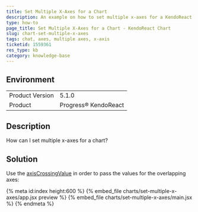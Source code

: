 ```yaml
---
title: Set Multiple X-Axes for a Chart
description: An example on how to set multiple x-axes for a KendoReact Chart.
type: how-to
page_title: Set Multiple X-Axes for a Chart - KendoReact Chart
slug: chart-set-multiple-x-axes
tags: chat, axes, multiple axes, x-axis
ticketid: 1559361
res_type: kb
category: knowledge-base
---
```


## Environment

<table>
	<tbody>
		<tr>
			<td>Product Version</td>
			<td>5.1.0</td>
		</tr>
		<tr>
			<td>Product</td>
			<td>Progress® KendoReact</td>
		</tr>
	</tbody>
</table>


## Description

How can I set multiple x-axes for a chart?

## Solution

Use the [axisCrossingValue](https://www.telerik.com/kendo-react-ui/components/charts/api/ChartCategoryAxisItemProps/#toc-axiscrossingvalue) in order to pass the values for the overlapping axes:

{% meta id:index height:600 %}
{% embed_file charts/set-multiple-x-axes/app.jsx preview %}
{% embed_file charts/set-multiple-x-axes/main.jsx %}
{% endmeta %}
